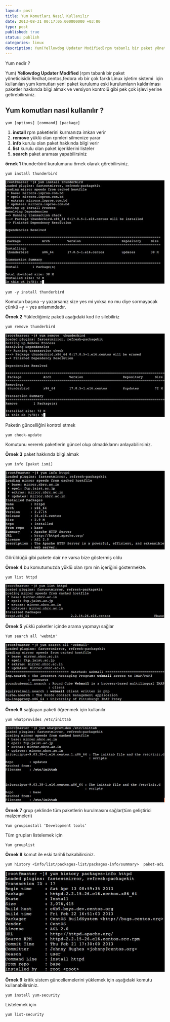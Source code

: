 ```yaml
---
layout: post
title: Yum Komutları Nasıl Kullanılır
date: 2013-08-31 00:17:05.000000000 +03:00
type: post
published: true
status: publish
categories: linux
description: Yum(Yellowdog Updater Modified)rpm tabanlı bir paket yöneticisidir.Redhat,centos,fedora vb bir çok farklı Linux işletim sistemi
---
```

Yum nedir ?

Yum( **Yellowdog Updater Modified** )rpm tabanlı bir paket yöneticisidir.Redhat,centos,fedora vb bir çok farklı Linux işletim sistemi&nbsp; için kullanılan yum komutları yeni paket kurulumu eski kurulumların kaldırılması paketler hakkında bilgi almak ve versiyon kontrolü gibi pek çok işlevi yerine getirebilirsiniz.

## Yum komutları nasıl kullanılır ?

    yum [options] [command] [package]

1. **install** rpm paketlerini kurmanıza imkan verir
2. **remove** yüklü olan rpmleri silmenize yarar
3. **info** kurulu olan paket hakkında bilgi verir
4. **list** kurulu olan paket içeriklerini listeler
5. **search** paket araması yapabilirsiniz

**örnek 1** thunderbird kurulumunu örnek olarak görebilirsiniz.

    yum install thunderbird

![yuminstallcommand](/assets/yum7.jpg)

    yum -y install thunderbird

Komutun başına –y yazarsanız size yes mi yoksa no mu diye sormayacak çünkü –y = yes anlamındadır.

**Örnek 2** Yüklediğimiz paketi aşağıdaki kod ile silebiliriz

    yum remove thunderbird

![yumremovecommand](/assets/yum11.jpg)

Paketin güncelliğini kontrol etmek

    yum check-update

Komutunu vererek paketlerin güncel olup olmadıklarını anlayabilirsiniz.

**Örnek 3** paket hakkında bilgi almak

    yum info [paket ismi]

![yuminfocommand](/assets/yum21.jpg)

Görüldüğü gibi pakete dair ne varsa bize göstermiş oldu

**Örnek 4** bu komutumuzda yüklü olan rpm nin içeriğini göstermekte.

    yum list httpd

![yumlistcommand](/assets/yum31.jpg)

**Örnek 5** yüklü paketler içinde arama yapmayı sağlar

    Yum search all 'webmin'

![yumsearchcommand](/assets/yum41.jpg)

**Örnek 6** sağlayan paketi öğrenmek için kullanılır

    yum whatprovides /etc/inittab

![yumprovider](/assets/yum51.jpg)


**Örnek 7** grup şeklinde tüm paketlerin kurulmasını sağlar(tüm geliştirici malzemeleri)

    Yum groupinstall ‘Development tools’

Tüm grupları listelemek için

    Yum grouplist

**Örnek 8** komut ile eski tarihli bakabilirsiniz.

    yum history <info/list/packages-list/packages-info/summary>  paket-adı

![yuminfoall](/assets/yum61.jpg)

**Örnek 9** kritik sistem güncellemelerini yüklemek için aşağıdaki komutu kullanabilirsiniz.

    yum install yum-security

Listelemek için

    yum list-security
